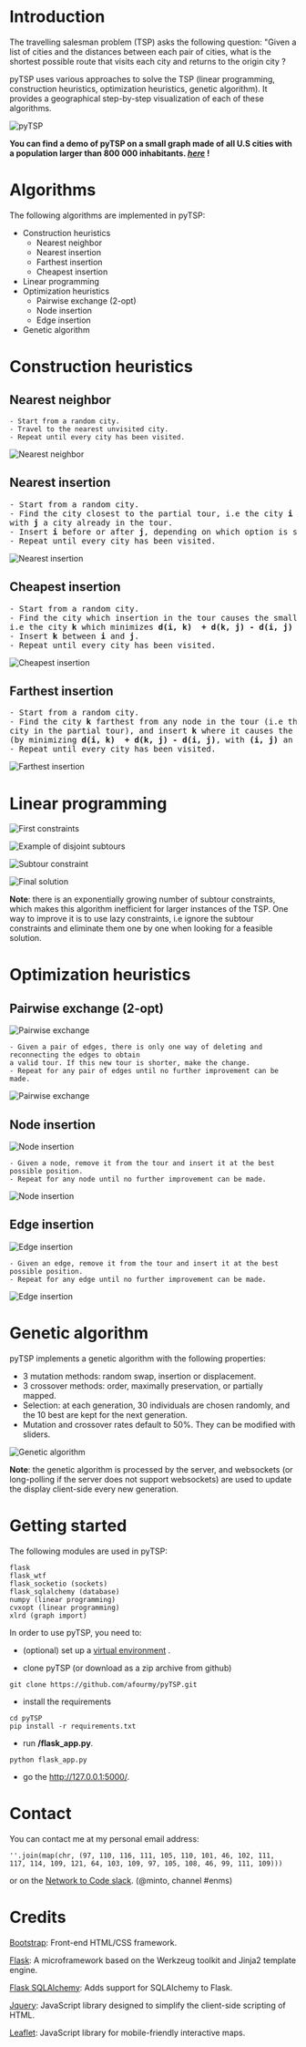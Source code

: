 # Introduction

The travelling salesman problem (TSP) asks the following question: "Given a list of cities and the distances between each pair of cities, what is the shortest possible route that visits each city and returns to the origin city ?

pyTSP uses various approaches to solve the TSP (linear programming, construction heuristics, optimization heuristics, genetic algorithm).
It provides a geographical step-by-step visualization of each of these algorithms.

![pyTSP](readme/intro.gif)

**You can find a demo of pyTSP on a small graph made of all U.S cities with a population larger than 800 000 inhabitants. _[here](http://google.com/)_ !**

# Algorithms

The following algorithms are implemented in pyTSP:

- Construction heuristics
  - Nearest neighbor
  - Nearest insertion
  - Farthest insertion
  - Cheapest insertion
- Linear programming
- Optimization heuristics
  - Pairwise exchange (2-opt)
  - Node insertion
  - Edge insertion
- Genetic algorithm

# Construction heuristics

## Nearest neighbor

```
- Start from a random city.
- Travel to the nearest unvisited city.
- Repeat until every city has been visited.
```

![Nearest neighbor](readme/nearest_neighbor.gif)

## Nearest insertion

<pre>
- Start from a random city.
- Find the city closest to the partial tour, i.e the city <b>i</b> which minimizes <b>d(i, j)</b>
with <b>j</b> a city already in the tour.
- Insert <b>i</b> before or after <b>j</b>, depending on which option is shorter.
- Repeat until every city has been visited.
</pre>

![Nearest insertion](readme/nearest_insertion.gif)

## Cheapest insertion

<pre>
- Start from a random city.
- Find the city which insertion in the tour causes the smallest increase in length,  
i.e the city <b>k</b> which minimizes <b>d(i, k)  + d(k, j) - d(i, j)</b> with <b>(i, j)</b> an edge in the partial tour.
- Insert <b>k</b> between <b>i</b> and <b>j</b>.
- Repeat until every city has been visited.
</pre>

![Cheapest insertion](readme/cheapest_insertion.gif)

## Farthest insertion

<pre>
- Start from a random city.
- Find the city <b>k</b> farthest from any node in the tour (i.e the city <b>k</b> which maximizes <b>d(c, k)</b> with <b>c</b> a
city in the partial tour), and insert <b>k</b> where it causes the smallest increase in length 
(by minimizing <b>d(i, k)  + d(k, j) - d(i, j)</b>, with <b>(i, j)</b> an edge in the partial tour).  
- Repeat until every city has been visited.
</pre>

![Farthest insertion](readme/farthest_insertion.gif)

# Linear programming

![First constraints](readme/linear_programming.png)

![Example of disjoint subtours](readme/subtours.png)

![Subtour constraint](readme/linear_programming_subtour_constraint.png)

![Final solution](readme/lp_solution.png)

**Note**: there is an exponentially growing number of subtour constraints, which makes this algorithm inefficient for larger instances of the TSP. One way to improve it is to use lazy constraints, i.e ignore the subtour constraints and eliminate them one by one when looking for a feasible solution.

# Optimization heuristics

## Pairwise exchange (2-opt)

![Pairwise exchange](readme/pairwise_exchange.png)

```
- Given a pair of edges, there is only one way of deleting and reconnecting the edges to obtain
a valid tour. If this new tour is shorter, make the change.
- Repeat for any pair of edges until no further improvement can be made.
```

![Pairwise exchange](readme/pairwise_exchange.gif)

## Node insertion

![Node insertion](readme/node_insertion.png)

```
- Given a node, remove it from the tour and insert it at the best possible position.
- Repeat for any node until no further improvement can be made.
```

![Node insertion](readme/node_insertion.gif)

## Edge insertion

![Edge insertion](readme/edge_insertion.png)

```
- Given an edge, remove it from the tour and insert it at the best possible position.
- Repeat for any edge until no further improvement can be made.
```

![Edge insertion](readme/edge_insertion.gif)

# Genetic algorithm

pyTSP implements a genetic algorithm with the following properties:
- 3 mutation methods: random swap, insertion or displacement.
- 3 crossover methods: order, maximally preservation, or partially mapped.
- Selection: at each generation, 30 individuals are chosen randomly, and the 10 best are kept for the next generation.
- Mutation and crossover rates default to 50%. They can be modified with sliders.

![Genetic algorithm](readme/genetic_algorithm.gif)

**Note**: the genetic algorithm is processed by the server, and websockets (or long-polling if the server does not support websockets) are used to update the display client-side every new generation.

# Getting started

The following modules are used in pyTSP:
```
flask
flask_wtf
flask_socketio (sockets)
flask_sqlalchemy (database)
numpy (linear programming)
cvxopt (linear programming)
xlrd (graph import)
```

In order to use pyTSP, you need to:
    
- (optional) set up a [virtual environment](https://docs.python.org/3/library/venv.html) .

- clone pyTSP (or download as a zip archive from github)
```
git clone https://github.com/afourmy/pyTSP.git
```
    
- install the requirements
```
cd pyTSP
pip install -r requirements.txt
```

- run **/flask_app.py**.
```
python flask_app.py
```

- go the http://127.0.0.1:5000/.

# Contact

You can contact me at my personal email address:
```
''.join(map(chr, (97, 110, 116, 111, 105, 110, 101, 46, 102, 111, 
117, 114, 109, 121, 64, 103, 109, 97, 105, 108, 46, 99, 111, 109)))
```

or on the [Network to Code slack](http://networktocode.herokuapp.com "Network to Code slack"). (@minto, channel #enms)

# Credits 

[Bootstrap](https://getbootstrap.com/ "Bootstrap"): Front-end HTML/CSS framework.

[Flask](http://flask.pocoo.org/ "Flask"): A microframework based on the Werkzeug toolkit and Jinja2 template engine.

[Flask SQLAlchemy](http://flask-sqlalchemy.pocoo.org/ "Flask SQLAlchemy"): Adds support for SQLAlchemy to Flask.

[Jquery](https://jquery.com/ "Jquery"): JavaScript library designed to simplify the client-side scripting of HTML.

[Leaflet](http://leafletjs.com/ "Leaflet"): JavaScript library for mobile-friendly interactive maps.